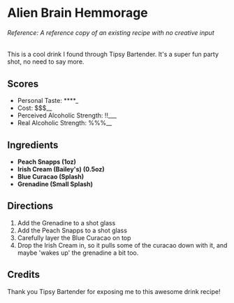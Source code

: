 # Alien Brain Hemmorage

###### Reference: A reference copy of an existing recipe with no creative input
    
This is a cool drink I found through Tipsy Bartender.
It's a super fun party shot, no need to say more.

## Scores
- Personal Taste: ****_
- Cost: $$$__
- Perceived Alcoholic Strength: !!___
- Real Alcoholic Strength: %%%__

## Ingredients
- **Peach Snapps (1oz)**  
- **Irish Cream (Bailey's) (0.5oz)**  
- **Blue Curacao (Splash)**  
- **Grenadine (Small Splash)**  

## Directions
1. Add the Grenadine to a shot glass
2. Add the Peach Snapps to a shot glass
3. Carefully layer the Blue Curacao on top
4. Drop the Irish Cream in, so it pulls some of the curacao down with it, and
maybe 'wakes up' the grenadine a bit too.

## Credits
Thank you Tipsy Bartender for exposing me to this awesome drink recipe!

